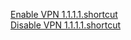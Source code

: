 [Enable VPN 1.1.1.1.shortcut](https://longhai.github.io/Shortcut-ios/Enable%20VPN%201.1.1.1.shortcut)  
[Disable VPN 1.1.1.1.shortcut](https://longhai.github.io/Shortcut-ios/Disable%20VPN%201.1.1.1.shortcut)
